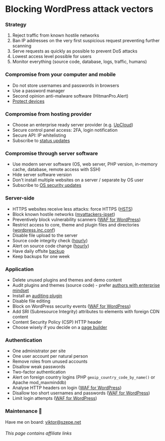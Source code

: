 # Blocking WordPress attack vectors

### Strategy

1. Reject traffic from known hostile networks
1. Ban IP addresses on the very first suspicious request preventing further scanning
1. Serve requests as quickly as possible to prevent DoS attacks
1. Lowest access level possible for users
1. Monitor everything (source code, database, logs, traffic, humans)

### Compromise from your computer and mobile

- Do not store usernames and passwords in browsers
- Use a password manager
- Second opinion anti-malware software (HitmanPro.Alert)
- [Protect devices](https://github.com/szepeviktor/debian-server-tools/blob/master/Onboarding.md#cyber-security)

### Compromise from hosting provider

- Choose an enterprise ready server provider (e.g. [UpCloud](https://www.upcloud.com/register/?promo=U29Q8S))
- Secure control panel access: 2FA, login notification
- Secure API: IP whitelisting
- Subscribe to [status updates](https://status.upcloud.com/)

### Compromise through server software

- Use modern server software (OS, web server, PHP version, in-memory cache, database, remote access with SSH)
- Hide server software version
- Don't install multiple websites on a server / separate by OS user
- Subscribe to [OS security updates](https://www.debian.org/security/)

### Server-side

- HTTPS websites receive less attacks: force HTTPS ([HSTS](https://developer.mozilla.org/en-US/docs/Web/HTTP/Headers/Strict-Transport-Security))
- Block known hostile networks ([myattackers-ipset](/security/myattackers-ipsets))
- Preventively block vulnerability scanners ([WAF for WordPress](https://github.com/szepeviktor/waf4wordpress))
- Restrict access to core, theme and plugin files and directories
    ([wordpress.inc.conf](https://github.com/szepeviktor/debian-server-tools/blob/master/webserver/apache-conf-available/wordpress.inc.conf))
- Disable file upload to the server
- Source code integrity check ([hourly](/monitoring/tripwire-fake.sh))
- Alert on source code change ([hourly](/monitoring/siteprotection.sh))
- Have daily offsite [backup](/backup)
- Keep backups for one week

### Application

- Delete unused plugins and themes and demo content
- Audit plugins and themes (source code) -
  prefer [authors with enterprise mindset](/Plugins.md#plugin-authors-with-enterprise-mindset)
- Install an [auditing plugin](https://wordpress.org/plugins/wp-user-activity/)
- Disable file editing
- Block on WordPress security events ([WAF for WordPress](https://github.com/szepeviktor/waf4wordpress))
- Add SRI (Subresource Integrity) attributes to elements with foreign CDN content
- Content Security Policy (CSP) HTTP header
- Choose wisely if you decide on a [page builder](https://www.wpbeaverbuilder.com/?fla=2082)

### Authentication

- One administrator per site
- One user account per natural person
- Remove roles from unused accounts
- Disallow weak passwords
- Two-factor authentication
- Alert on foreign country logins (PHP `geoip_country_code_by_name()` or Apache mod_maxminddb)
- Analyse HTTP headers on login ([WAF for WordPress](https://github.com/szepeviktor/waf4wordpress))
- Disallow too short usernames and passwords ([WAF for WordPress](https://github.com/szepeviktor/waf4wordpress))
- Limit login attempts ([WAF for WordPress](https://github.com/szepeviktor/waf4wordpress))

### Maintenance :wrench:

Have me on board: viktor@szepe.net

###### This page contains affiliate links
